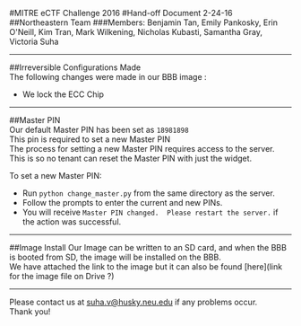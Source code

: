 #MITRE eCTF Challenge 2016
#Hand-off Document 2-24-16
##Northeastern Team
###Members: Benjamin Tan, Emily Pankosky, Erin O'Neill, Kim Tran, Mark Wilkening, Nicholas Kubasti, Samantha Gray, Victoria Suha  

---

##Irreversible Configurations Made  
The following changes were made in our BBB image :   
- We lock the ECC Chip  

---

##Master PIN  
Our default Master PIN has been set as `18981898`  
This pin is required to set a new Master PIN  
The process for setting a new Master PIN requires access to the server.  This is so no tenant can reset the Master PIN with just the widget.  

To set a new Master PIN:  
- Run `python change_master.py` from the same directory as the server.  
- Follow the prompts to enter the current and new PINs.  
- You will receive `Master PIN changed.  Please restart the server.` if the action was successful.  

---

##Image Install
Our Image can be written to an SD card, and when the BBB is booted from SD, the image will be installed on the BBB.  
We have attached the link to the image but it can also be found [here](link for the image file on Drive ?)   

---
Please contact us at [suha.v@husky.neu.edu](email:address) if any problems occur.  
Thank you!  
